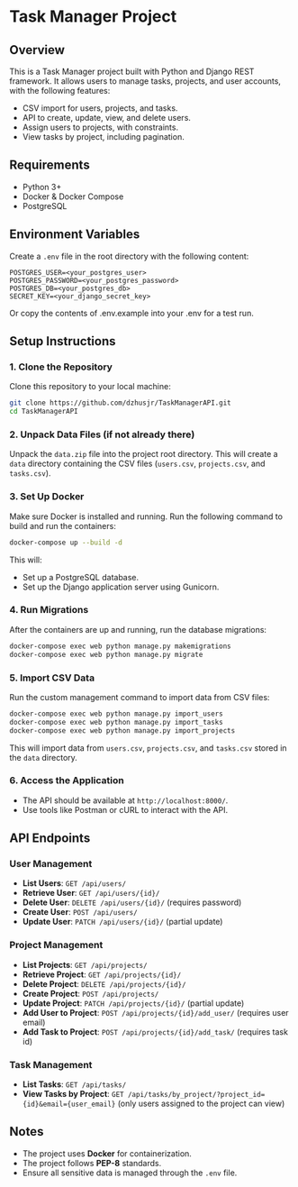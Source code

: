 # Task Manager Project

## Overview
This is a Task Manager project built with Python and Django REST framework. It allows users to manage tasks, projects, and user accounts, with the following features:
- CSV import for users, projects, and tasks.
- API to create, update, view, and delete users.
- Assign users to projects, with constraints.
- View tasks by project, including pagination.

## Requirements
- Python 3+
- Docker & Docker Compose
- PostgreSQL

## Environment Variables
Create a `.env` file in the root directory with the following content:

```
POSTGRES_USER=<your_postgres_user>
POSTGRES_PASSWORD=<your_postgres_password>
POSTGRES_DB=<your_postgres_db>
SECRET_KEY=<your_django_secret_key>
```
Or copy the contents of .env.example into your .env for a test run.

## Setup Instructions

### 1. Clone the Repository
Clone this repository to your local machine:

```bash
git clone https://github.com/dzhusjr/TaskManagerAPI.git
cd TaskManagerAPI
```

### 2. Unpack Data Files (if not already there)
Unpack the `data.zip` file into the project root directory. This will create a `data` directory containing the CSV files (`users.csv`, `projects.csv`, and `tasks.csv`).

### 3. Set Up Docker
Make sure Docker is installed and running. Run the following command to build and run the containers:

```bash
docker-compose up --build -d
```

This will:
- Set up a PostgreSQL database.
- Set up the Django application server using Gunicorn.

### 4. Run Migrations
After the containers are up and running, run the database migrations:

```bash
docker-compose exec web python manage.py makemigrations
docker-compose exec web python manage.py migrate
```

### 5. Import CSV Data
Run the custom management command to import data from CSV files:

```bash
docker-compose exec web python manage.py import_users
docker-compose exec web python manage.py import_tasks
docker-compose exec web python manage.py import_projects
```

This will import data from `users.csv`, `projects.csv`, and `tasks.csv` stored in the `data` directory.

### 6. Access the Application
- The API should be available at `http://localhost:8000/`.
- Use tools like Postman or cURL to interact with the API.

## API Endpoints
### User Management
- **List Users**: `GET /api/users/`
- **Retrieve User**: `GET /api/users/{id}/`
- **Delete User**: `DELETE /api/users/{id}/` (requires password)
- **Create User**: `POST /api/users/`
- **Update User**: `PATCH /api/users/{id}/` (partial update)

### Project Management
- **List Projects**: `GET /api/projects/`
- **Retrieve Project**: `GET /api/projects/{id}/`
- **Delete Project**: `DELETE /api/projects/{id}/`
- **Create Project**: `POST /api/projects/`
- **Update Project**: `PATCH /api/projects/{id}/` (partial update)
- **Add User to Project**: `POST /api/projects/{id}/add_user/` (requires user email)
- **Add Task to Project**: `POST /api/projects/{id}/add_task/` (requires task id)

### Task Management
- **List Tasks**: `GET /api/tasks/`
- **View Tasks by Project**: `GET /api/tasks/by_project/?project_id={id}&email={user_email}` (only users assigned to the project can view)

## Notes
- The project uses **Docker** for containerization.
- The project follows **PEP-8** standards.
- Ensure all sensitive data is managed through the `.env` file.
